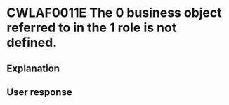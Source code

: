 # CWLAF0011E The 0 business object referred to in the 1 role is not defined.

## Explanation

## User response
